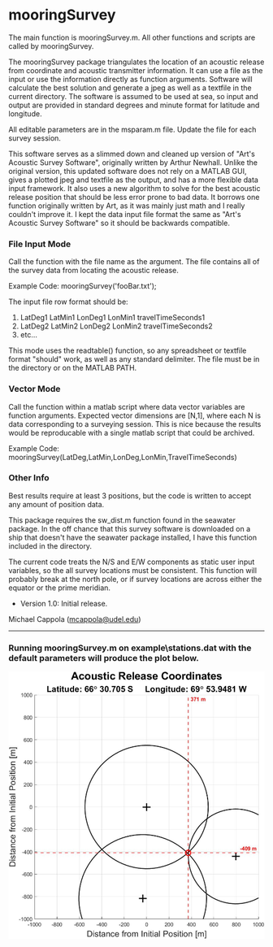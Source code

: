 # mooringSurvey

The main function is mooringSurvey.m. All other functions and scripts are called by mooringSurvey.

The mooringSurvey package triangulates the location of an acoustic release from coordinate and acoustic transmitter information. It can use a file as the input or use the information directly as function arguments. Software will calculate the best solution and generate a jpeg as well as a textfile in the current directory. The software is assumed to be used at sea, so input and output are provided in standard degrees and minute format for latitude and longitude. 

All editable parameters are in the msparam.m file. Update the file for each survey session.

This software serves as a slimmed down and cleaned up version of "Art's Acoustic Survey Software", originally written by Arthur Newhall. Unlike the original version, this updated software does not rely on a MATLAB GUI, gives a plotted jpeg and textfile as the output, and has a more flexible data input framework. It also uses a new algorithm to solve for the best acoustic release position that should be less error prone to bad data. It borrows one function originally written by Art, as it was mainly just math and I really couldn't improve it. I kept the data input file format the same as "Art's Acoustic Survey Software" so it should be backwards compatible.

### File Input Mode
Call the function with the file name as the argument. The file contains all of the survey data from locating the acoustic release.
 
Example Code: mooringSurvey('fooBar.txt');

The input file row format should be:
1. LatDeg1 LatMin1 LonDeg1 LonMin1 travelTimeSeconds1
2. LatDeg2 LatMin2 LonDeg2 LonMin2 travelTimeSeconds2
3. etc... 

This mode uses the readtable() function, so any spreadsheet or textfile format "should" work, as well as any standard delimiter. The file must be in the directory or on the MATLAB PATH.

### Vector Mode
Call the function within a matlab script where data vector variables are function arguments. Expected vector dimensions are [N,1], where each N is data corresponding to a surveying session. This is nice because the results would be reproducable with a single matlab script that could be archived.

Example Code: mooringSurvey(LatDeg,LatMin,LonDeg,LonMin,TravelTimeSeconds)

### Other Info
Best results require at least 3 positions, but the code is written to accept any amount of position data. 

This package requires the sw_dist.m function found in the seawater package. In the off chance that this survey software is downloaded on a ship that doesn't have the seawater package installed, I have this function included in the directory. 

The current code treats the N/S and E/W components as static user input variables, so the all survey locations must be consistent. This function will probably break at the north pole, or if survey locations are across either the equator or the prime meridian. 

- Version 1.0: Initial release.

Michael Cappola (mcappola@udel.edu)

--------------------------------------------
### Running mooringSurvey.m on example\stations.dat with the default parameters will produce the plot below.


![Example Plot](https://github.com/mcappola/mooringSurvey/blob/main/example/mooringSurveyResults_20250302_105505.jpg)
